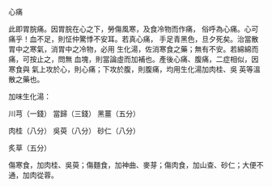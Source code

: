 心痛

此即胃脘痛。因胃脘在心之下，勞傷風寒，及食冷物而作痛， 俗呼為心痛。心可痛乎！血不足，則怔仲驚悸不安耳。若真心痛， 手足青黑色，旦夕死矣。治當散胃中之寒氣，消胃中之冷物，必用 生化湯，佐消寒食之藥；無有不安。若綿綿而痛，可按止之，問無 血塊，則當論虛而加補也。產後心痛、腹痛，二症相似，因寒食與 氣上攻於心，則心痛；下攻於腹，則腹痛，均用生化湯加肉桂、吳 英等溫散之藥也。

加味生化湯： 

川芎（一錢） 當歸（三錢） 黑薑（五分） 

肉桂（八分） 吳萸（八分） 砂仁（八分） 

炙草（五分）

傷寒食，加肉桂、吳萸；傷麵食，加神曲、麥芽；傷肉食，加山查、砂仁；大便不通，加肉從蓉。 

